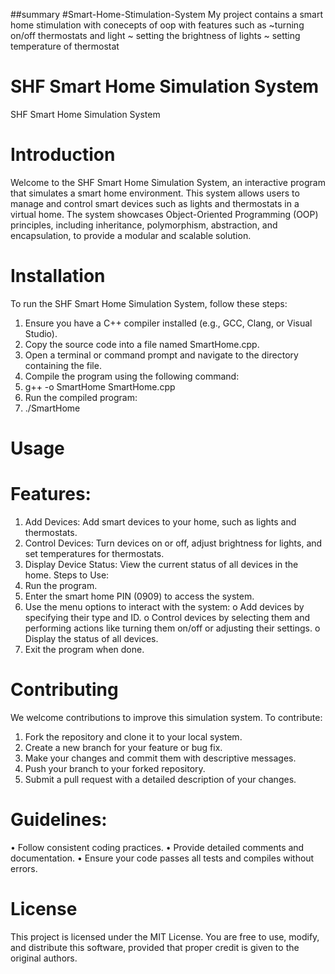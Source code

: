 ##summary
#Smart-Home-Stimulation-System
My project contains a smart home stimulation with conecepts of oop with features such as 
~turning on/off thermostats and light 
~ setting the brightness of lights 
~ setting temperature of thermostat
# SHF Smart Home Simulation System
SHF Smart Home Simulation System
# Introduction
Welcome to the SHF Smart Home Simulation System, an interactive program that simulates a smart home environment. This system allows users to manage and control smart devices such as lights and thermostats in a virtual home. The system showcases Object-Oriented Programming (OOP) principles, including inheritance, polymorphism, abstraction, and encapsulation, to provide a modular and scalable solution.
# Installation
To run the SHF Smart Home Simulation System, follow these steps:
1.	Ensure you have a C++ compiler installed (e.g., GCC, Clang, or Visual Studio).
2.	Copy the source code into a file named SmartHome.cpp.
3.	Open a terminal or command prompt and navigate to the directory containing the file.
4.	Compile the program using the following command:
5.	g++ -o SmartHome SmartHome.cpp
6.	Run the compiled program:
7.	./SmartHome
# Usage
# Features:
1.	Add Devices: Add smart devices to your home, such as lights and thermostats.
2.	Control Devices: Turn devices on or off, adjust brightness for lights, and set temperatures for thermostats.
3.	Display Device Status: View the current status of all devices in the home.
Steps to Use:
1.	Run the program.
2.	Enter the smart home PIN (0909) to access the system.
3.	Use the menu options to interact with the system: 
o	Add devices by specifying their type and ID.
o	Control devices by selecting them and performing actions like turning them on/off or adjusting their settings.
o	Display the status of all devices.
4.	Exit the program when done.
# Contributing
We welcome contributions to improve this simulation system. To contribute:
1.	Fork the repository and clone it to your local system.
2.	Create a new branch for your feature or bug fix.
3.	Make your changes and commit them with descriptive messages.
4.	Push your branch to your forked repository.
5.	Submit a pull request with a detailed description of your changes.
# Guidelines:
•	Follow consistent coding practices.
•	Provide detailed comments and documentation.
•	Ensure your code passes all tests and compiles without errors.
# License
This project is licensed under the MIT License. You are free to use, modify, and distribute this software, provided that proper credit is given to the original authors.















